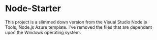 # Node-Starter

This project is a slimmed down version from the Visual Studio Node.js Tools, Node.js Azure template. I've removed the files that are dependant upon the Windows operating system.